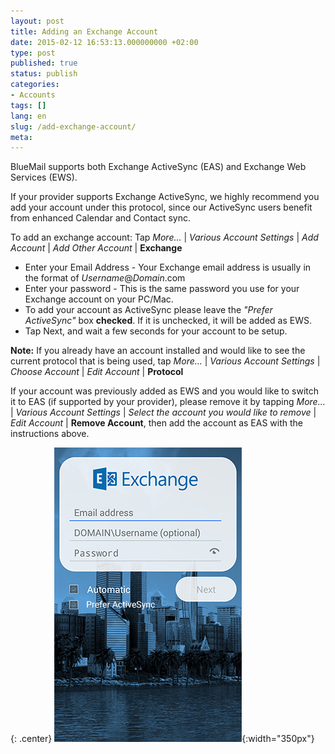 ```yaml
---
layout: post
title: Adding an Exchange Account
date: 2015-02-12 16:53:13.000000000 +02:00
type: post
published: true
status: publish
categories:
- Accounts
tags: []
lang: en
slug: /add-exchange-account/
meta:
---
```


BlueMail supports both Exchange ActiveSync (EAS) and Exchange Web Services (EWS).

If your provider supports Exchange ActiveSync, we highly recommend you add your account under this protocol, since our ActiveSync users benefit from enhanced Calendar and Contact sync.

To add an exchange account: Tap *More...* \| *Various Account Settings* \| *Add Account* \| *Add Other Account* \| **Exchange**

* Enter your Email Address - Your Exchange email address is usually in the format of *Username*@*Domain*.com
* Enter your password - This is the same password you use for your Exchange account on your PC/Mac.
* To add your account as ActiveSync please leave the *"Prefer ActiveSync"* box **checked**. If it is unchecked, it will be added as EWS.
* Tap Next, and wait a few seconds for your account to be setup.

**Note:** If you already have an account installed and would like to see the current protocol that is being used, tap *More...* \| *Various Account Settings* \| *Choose Account* \| *Edit Account* \| **Protocol**

If your account was previously added as EWS and you would like to switch it to EAS (if supported by your provider), please remove it by tapping *More...* \| *Various Account Settings* \| *Select the account you would like to remove* \| *Edit Account* \| **Remove Account**, then add the account as EAS with the instructions above.

{: .center}
![](/assets/add_Exchange_new.png){:width="350px"}
